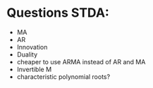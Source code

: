 # Questions STDA:

- MA
- AR
- Innovation
- Duality
- cheaper to use ARMA instead of AR and MA
- Invertible M
- characteristic polynomial roots?

